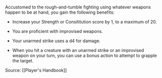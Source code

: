 Accustomed to the rough-and-tumble fighting using whatever weapons happen to be at hand, you gain the following benefits:

-   Increase your Strength or Consititution score by 1, to a maximum of 20.

-   You are proficient with improvised weapons.

-   Your unarmed strike uses a d4 for damage.

-   When you hit a creature with an unarmed strike or an improvised weapon on your turn, you can use a bonus action to attempt to grapple the target.

Source: [[Player's Handbook]]